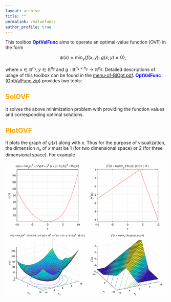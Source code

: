 ```yaml
---
layout: archive
title: ""   
permalink: /valuefunc/
author_profile: true
---
```


This toolbox <span style="color:blue">**OptValFunc**</span> aims to operate an optimal-value function (OVF) in the form 

$$~~~~~~~~~~~ \psi(x) = \min_{y} \{f(x, y):~g(x; y)\leq 0\},\nonumber $$

where $x\in\mathbb{R}^{n_x},y\in\mathbb{R}^{n_y}$ and $g:\mathbb{R}^{n_x\times n_y}\rightarrow \mathbb{R}^{n_g}$. Detailed descriptions of usage of this toolbox can be found in  the [menu-of-BiOpt.pdf](\files\menu-of-BiOpt.pdf). <span style="color:blue">**OptValFunc**</span> ([OptValFunc.zip](\files\OptValFunc.zip)) provides two tools:

<span style="color:orange">SolOVF</span> 
---
It solves the above minimization problem with providing the function values and corresponding optimal solutions.
 
<span style="color:orange">PlotOVF</span> 
---
It plots the graph of $\psi(x)$ along with $x$. Thus for the purpose of visualization, the dimension $n_x$ of $x$ must be 1 (for two dimensional space) or 2 (for three dimensional space). For example

<center><img src="/images/ovf111.png" ></center>
<center><img src="/images/ovf222.png" ></center>
